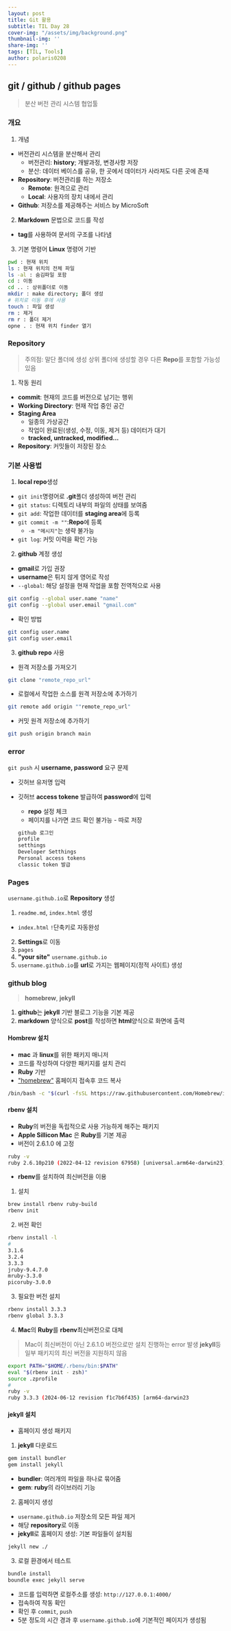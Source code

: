 ```yaml
---
layout: post
title: Git 활용
subtitle: TIL Day 28
cover-img: "/assets/img/background.png"
thumbnail-img: ''
share-img: ''
tags: [TIL, Tools]
author: polaris0208
---
```


## **git / github / github pages**
>분산 버전 관리 시스템
>협업툴

### 개요
1. 개념
- 버전관리 시스템을 분산해서 관리
  - 버전관리: **history**; 개발과정, 변경사항 저장
  - 분산: 데이터 베이스를 공유, 한 곳에서 데이터가 사라져도 다른 곳에 존재
- **Repository**: 버전관리를 하는 저장소
  - **Remote**: 원격으로 관리
  - **Local**: 사용자의 장치 내에서 관리
- **Github**: 저장소를 제공해주는 서비스 by MicroSoft
2. **Markdown** 문법으로 코드를 작성
- **tag**를 사용하여 문서의 구조를 나타냄

3. 기본 명령어
**Linux** 명령어 기반

```bash
pwd : 현재 위치
ls : 현재 위치의 전체 파일
ls -al : 숨김파일 포함
cd : 이동
cd .. : 상위폴더로 이동
mkdir : make directory; 폴더 생성
# 위치로 이동 후에 사용
touch : 파일 생성
rm : 제거
rm r : 폴더 제거
opne . : 현재 위치 finder 열기
```

### **Repository**
>주의점: 말단 폴더에 생성
>상위 폴더에 생성할 경우 다른 **Repo**를 포함할 가능성 있음
1. 작동 원리
- **commit**: 현재의 코드를 버전으로 남기는 행위
- **Working Directory**: 현재 작업 중인 공간
- **Staging Area**
  - 일종의 가상공간
  - 작업이 완료된(생성, 수정, 이동, 제거 등) 데이터가 대기
  - **tracked, untracked, modified...**
- **Repository**: 커밋들이 저장된 장소

### 기본 사용법
1. **local repo**생성
- `git init`명령어로 **.git**폴더 생성하여 버전 관리
- `git status`: 디렉토리 내부의 파일의 상태를 보여줌
- `git add`: 작업한 데이터를 **staging area**에 등록
- `git commit -m ""`:**Repo**에 등록
  - `-m "메시지"`는 생략 불가능
- `git log`: 커밋 이력을 확인 가능

2. **github** 계정 생성
- **gmail**로 가입 권장
- **username**은 튀지 않게 영어로 작성
- `--global`: 해당 설정을 현재 작업을 포함 전역적으로 사용

```bash
git config --global user.name "name"
git config --global user.email "gmail.com"
```

- 확인 방법

```bash
git config user.name
git config user.email
```

3. **github repo** 사용
- 원격 저장소를 가져오기

```bash
git clone "remote_repo_url"
```

- 로컬에서 작업한 소스를 원격 저장소에 추가하기

```bash
git remote add origin ""remote_repo_url"
```

- 커밋 원격 저장소에 추가하기

```bash
git push origin branch main
```

### error
`git push` 시 **username, password** 요구 문제
- 깃허브 유저명 입력
- 깃허브 **access tokene** 발급하여 **password**에 입력
  - **repo** 설정 체크
  - 페이지를 나가면 코드 확인 불가능 - 따로 저장
  
  ```bash
  github 로그인
  profile
  setthings
  Developer Setthings
  Personal access tokens 
  classic token 발급
  ```

### Pages
`username.github.io`로 **Repository** 생성
1. `readme.md`, `index.html` 생성
- `index.html` `!`단축키로 자동완성
2. **Settings**로 이동
3. `pages`
4. **"your site"** `username.github.io`
5. `username.github.io`를 **url**로 가지는 웹페이지(정적 사이트) 생성

### github blog
> **homebrew**, **jekyll**
1. **github**는 **jekyll** 기반 블로그 기능을 기본 제공
2. **markdown** 양식으로 **post**를 작성하면 **html**양식으로 화면에 출력

#### Hombrew 설치
- **mac** 과 **linux**를 위한 패키지 매니저
- 코드를 작성하여 다양한 패키지를 설치 관리
- **Ruby** 기반
- ["homebrew"](https://brew.sh) 홈페이지 접속후 코드 복사

```bash
/bin/bash -c "$(curl -fsSL https://raw.githubusercontent.com/Homebrew/install/HEAD/install.sh)"
```

#### rbenv 설치
- **Ruby**의 버전을 독립적으로 사용 가능하게 해주는 패키지
- **Apple Sillicon Mac** 은 **Ruby**를 기본 제공
- 버전이 2.6.1.0 에 고정

```bash
ruby -v           
ruby 2.6.10p210 (2022-04-12 revision 67958) [universal.arm64e-darwin23]
```

- **rbenv**를 설치하여 최신버전을 이용
1. 설치

```bash
brew install rbenv ruby-build
rbenv init
```

2. 버전 확인

```bash
rbenv install -l
#
3.1.6
3.2.4
3.3.3
jruby-9.4.7.0
mruby-3.3.0
picoruby-3.0.0
```

3. 필요한 버전 설치

```bash
rbenv install 3.3.3
rbenv global 3.3.3
```

4. **Mac**의 **Ruby**를 **rbenv**최신버전으로 대체 
> Mac이 최신버전이 아닌 2.6.1.0 버전으로만 설치 진행하는 error 발생
> **jekyll**등 일부 패키지의 최신 버전을 지원하지 않음

```bash 
export PATH="$HOME/.rbenv/bin:$PATH"
eval "$(rbenv init - zsh)"
source .zprofile
#
ruby -v
ruby 3.3.3 (2024-06-12 revision f1c7b6f435) [arm64-darwin23
```

#### jekyll 설치
- 홈페이지 생성 패키지
1. **jekyll** 다운로드

```bash
gem install bundler 
gem install jekyll
```

- **bundler**: 여러개의 파일을 하나로 묶어줌 
- **gem**: **ruby**의 라이브러리 기능

2. 홈페이지 생성
- `username.github.io` 저장소의 모든 파일 제거
- 해당 **repository**로 이동
- **jekyll**로 홈페이지 생성: 기본 파일들이 설치됨

```bash
jekyll new ./
```

3. 로컬 환경에서 테스트

```bash
bundle install
boundle exec jekyll serve
```

- 코드를 입력하면 로컬주소를 생성: `http://127.0.0.1:4000/`
- 접속하여 작동 확인
- 확인 후 `commit`, `push`
- 5분 정도의 시간 경과 후 `username.github.io`에 기본적인 페이지가 생성됨